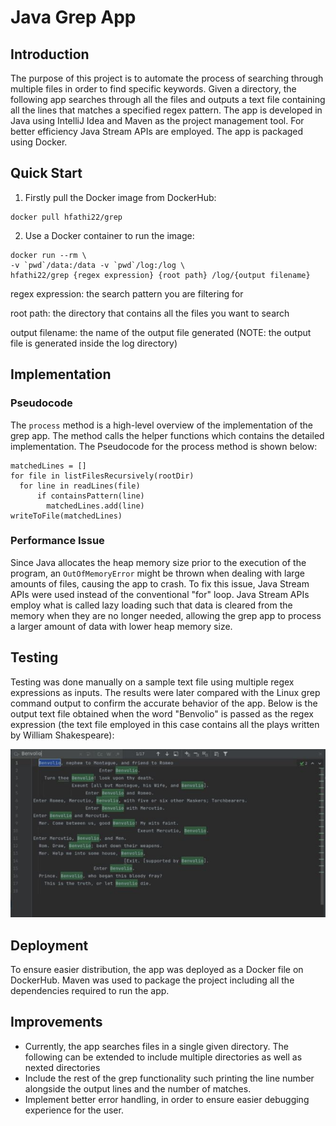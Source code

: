 # Java Grep App

## Introduction
The purpose of this project is to automate the process of searching through multiple files in order to find
specific keywords. Given a directory, the following app searches through all the files and outputs a text file
containing all the lines that matches a specified regex pattern. The app is developed in Java using IntelliJ Idea
and Maven as the project management tool. For better efficiency Java Stream APIs are employed. The app
is packaged using Docker.

## Quick Start
1. Firstly pull the Docker image from DockerHub:
```
docker pull hfathi22/grep
```

2. Use a Docker container to run the image:
```
docker run --rm \
-v `pwd`/data:/data -v `pwd`/log:/log \
hfathi22/grep {regex expression} {root path} /log/{output filename}
```
regex expression: the search pattern you are filtering for

root path: the directory that contains all the files you want to search

output filename: the name of the output file generated (NOTE: the output file is generated inside the 
log directory)

## Implementation
### Pseudocode
The `process` method is a high-level overview of the implementation of the grep app. The method calls
the helper functions which contains the detailed implementation. The Pseudocode for the process method
is shown below:
```
matchedLines = []
for file in listFilesRecursively(rootDir)
  for line in readLines(file)
      if containsPattern(line)
        matchedLines.add(line)
writeToFile(matchedLines)
```

### Performance Issue
Since Java allocates the heap memory size prior to the execution of the program, an `OutOfMemoryError`
might be thrown when dealing with large amounts of files, causing the app to crash. To fix this issue,
Java Stream APIs were used instead of the conventional "for" loop. Java Stream APIs employ what is called
lazy loading such that data is cleared from the memory when they are no longer needed, allowing the grep
app to process a larger amount of data with lower heap memory size.

## Testing
Testing was done manually on a sample text file using multiple regex expressions as inputs. The results were later
compared with the Linux grep command output to confirm the accurate behavior of the app. Below is the output
text file obtained when the word "Benvolio" is passed as the regex expression (the text file
employed in this case contains all the plays written by William Shakespeare):

![grep_output](assets/GrepOutput.JPG)

## Deployment
To ensure easier distribution, the app was deployed as a Docker file on DockerHub. Maven was used to 
package the project including all the dependencies required to run the app. 

## Improvements
* Currently, the app searches files in a single given directory. The following can be extended to 
include multiple directories as well as nexted directories
* Include the rest of the grep functionality such printing the line number alongside the output lines and the number of matches.
* Implement better error handling, in order to ensure easier debugging experience for the user.